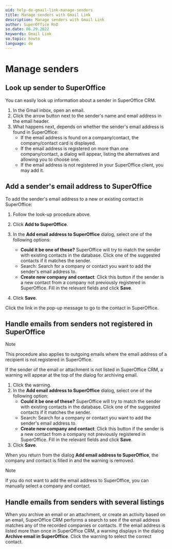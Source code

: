 ```yaml
---
uid: help-de-gmail-link-manage-senders
title: Manage senders with Gmail Link
description: Manage senders with Gmail Link
author: SuperOffice RnD
so.date: 06.29.2022
keywords: Gmail Link
so.topic: howto
language: de
---
```


# Manage senders

## Look up sender to SuperOffice

You can easily look up information about a sender in SuperOffice CRM.

1. In the Gmail inbox, open an email.
2. Click the arrow button next to the sender's name and email address in the email header.
3. What happens next, depends on whether the sender's email address is found in SuperOffice:
    * If the email address is found on a company/contact, the company/contact card is displayed.
    * If the email address is registered on more than one company/contact, a dialog will appear, listing the alternatives and allowing you to choose one.
    * If the email address is not registered in your SuperOffice client, you may add it.

## Add a sender's email address to SuperOffice

To add the sender's email address to a new or existing contact in SuperOffice:

1. Follow the look-up procedure above.

2. Click **Add to SuperOffice**.

3. In the **Add email address to SuperOffice** dialog, select one of the following options:

    * **Could it be one of these?** SuperOffice will try to match the sender with existing contacts in the database. Click one of the suggested contacts if it matches the sender.
    * Search: Search for a company or contact you want to add the sender's email address to.
    * **Create new company and contact**: Click this button if the sender is a new contact from a company not previously registered in SuperOffice. Fill in the relevant fields and click **Save**.

4. Click **Save**.

Click the link in the pop-up message to go to the contact in SuperOffice.

## Handle emails from senders not registered in SuperOffice

> [!NOTE]
> This procedure also applies to outgoing emails where the email address of a recipient is not registered in SuperOffice.

If the sender of the email or attachment is not listed in SuperOffice CRM, a warning will appear at the top of the dialog for archiving email.

1. Click the warning.
2. In the **Add email address to SuperOffice** dialog, select one of the following option:
    * **Could it be one of these?** SuperOffice will try to match the sender with existing contacts in the database. Click one of the suggested contacts if it matches the sender.
    * Search: Search for a company or contact you want to add the sender's email address to.
    * **Create new company and contact**: Click this button if the sender is a new contact from a company not previously registered in SuperOffice. Fill in the relevant fields and click **Save**.
3. Click **Save**.

When you return from the dialog **Add email address to SuperOffice**, the company and contact is filled in and the warning is removed.

> [!NOTE]
> If you do not want to add the email address to SuperOffice, you can manually select a company and contact.

## Handle emails from senders with several listings

When you archive an email or an attachment, or create an activity based on an email, SuperOffice CRM performs a search to see if the email address matches any of the recorded companies or contacts. If the email address is listed more than once in SuperOffice CRM, a warning displays in the dialog **Archive email in SuperOffice**. Click the warning to select the correct contact.


